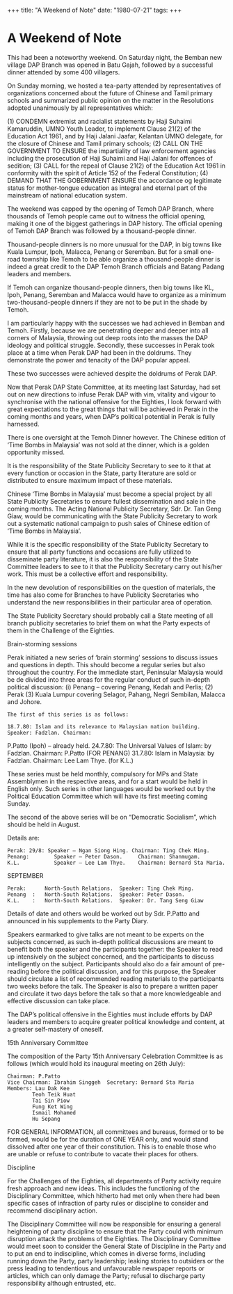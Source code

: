 +++ 
title: "A Weekend of Note"
date: "1980-07-21"
tags:
+++

# A Weekend of Note

This had been a noteworthy weekend. On Saturday night, the Bemban new village DAP Branch was opened in Batu Gajah, followed by a successful dinner attended by some 400 villagers.

On Sunday morning, we hosted a tea-party attended by representatives of organizations concerned about the future of Chinese and Tamil primary schools and summarized public opinion on the matter in the Resolutions adopted unanimously by all representatives which:</u>

(1)	CONDEMN extremist and racialist statements by Haji Suhaimi Kamaruddin, UMNO Youth Leader, to implement Clause 21(2) of the Education Act 1961, and by Haji Jalani Jaafar, Kelantan UMNO delegate, for the closure of Chinese and Tamil primary schools;
(2)	CALL ON THE GOVERNMENT TO ENSURE the impartiality of law enforcement agencies including the prosecution of Haji Suhaimi and Haji Jalani for offences of sedition;
(3)	CALL for the repeal of Clause 21(2) of the Education Act 1961 in conformity with the spirit of Article 152 of the Federal Constitution;
(4)	DEMAND THAT THE GOBERNMENT ENSURE the accordance og legitimate status for mother-tongue education as integral and eternal part of the mainstream of national education system.

The weekend was capped by the opening of Temoh DAP Branch, where thousands of Temoh people came out to witness the official opening, making it one of the biggest gatherings in DAP history. The official opening of Temoh DAP Branch was followed by a thousand-people dinner.

Thousand-people dinners is no more unusual for the DAP, in big towns like Kuala Lumpur, Ipoh, Malacca, Penang or Seremban. But for a small one-road township like Temoh to be able  organize a thousand-people dinner is indeed a great credit to the DAP Temoh Branch officials and Batang Padang leaders and members.

If Temoh can organize thousand-people dinners, then big towns like KL, Ipoh, Penang, Seremban and Malacca would have to organize as a minimum two-thousand-people dinners if they are not to be put in the shade by Temoh.

I am particularly happy with the successes we had achieved in Bemban and Temoh. Firstly, because we are penetrating deeper and deeper into all corners of Malaysia, throwing out deep roots into the masses the DAP ideology and political struggle. Secondly, these successes in Perak took place at a time when Perak DAP had been in the doldrums. They demonstrate the power and tenacity of the DAP popular appeal.

These two successes were achieved despite the doldrums of Perak DAP.

Now that Perak DAP State Committee, at its meeting last Saturday, had set out on new directions to infuse Perak DAP with vim, vitality and vigour to synchronise with the national offensive for the Eighties, I look forward with great expectations to the great things that will be achieved in Perak in the coming months and years, when DAP’s political potential in Perak is fully harnessed.

There is one oversight at the Temoh Dinner however. The Chinese edition of ‘Time Bombs in Malaysia’ was not sold at the dinner, which is a golden opportunity missed.

It is the responsibility of the State Publicity Secretary to see to it that at every function or occasion in the State, party literature are sold or distributed to ensure maximum impact of these materials.

Chinese ‘Time Bombs in Malaysia’ must become a special project by all State Publicity Secretaries to ensure fullest dissemination and sale in the coming months. The Acting National Publicity Secretary, Sdr. Dr. Tan Geng Giaw, would be communicating with the State Publicity Secretary to work out a systematic national campaign to push sales of Chinese edition of ‘Time Bombs in Malaysia’.

While it is the specific responsibility of the State Publicity Secretary to ensure that all party functions and occasions are fully utilized to disseminate party literature, it is also the responsibility of the State Committee leaders to see to it that the Publicity Secretary carry out his/her work. This must be a collective effort and responsibility.

In the new devolution of responsibilities on the question of materials, the time has also come for Branches to have Publicity Secretaries who understand the new responsibilities in their particular area of operation.

The State Publicity Secretary should probably call a State meeting of all branch publicity secretaries to brief them on what the Party expects of them in the Challenge of the Eighties.

Brain-storming sessions

Perak initiated a new series of ‘brain storming’ sessions to discuss issues and questions in depth. This should become a regular series but also throughout the country. For the immediate start, Peninsular Malaysia would be de divided into three areas for the regular conduct of such in-depth political discussion: (i) Penang – covering Penang, Kedah and Perlis; (2) Perak (3) Kuala Lumpur covering Selagor, Pahang, Negri Sembilan, Malacca and Johore.

	The first of this series is as follows:
	
	18.7.80: Islam and its relevance to Malaysian nation building. Speaker: Fadzlan. Chairman: 
P.Patto (Ipoh) – already held.
	24.7.80: The Universal Values of Islam: by Fadzlan.
					Chairman: P.Patto (FOR PENANG)
	31.7.80: Islam in Malaysia: by Fadzlan.
				     Chairman: Lee Lam Thye. (for K.L.)

These series must be held monthly, compulsory for MPs and State Assemblymen in the respective areas, and for a start would be held in English only. Such series in other languages would be worked out by the Political Education Committee which will have its first meeting coming Sunday.

The second of the above series will be on “Democratic Socialism”, which should be held in August.

Details are:

	Perak: 29/8: Speaker – Ngan Siong Hing. Chairman: Ting Chek Ming.
	Penang:	       Speaker – Peter Dason.	  Chairman: Shanmugam.
	K.L.	       Speaker – Lee Lam Thye.	  Chairman: Bernard Sta Maria.

SEPTEMBER

	Perak:		North-South Relations. 	Speaker: Ting Chek Ming.
	Penang	:	North-South Relations.	Speaker: Peter Dason.
	K.L.	:	North-South Relations.	Speaker: Dr. Tang Seng Giaw

Details of date and others would be worked out by Sdr. P.Patto and announced in his supplements to the Party Diary.

Speakers earmarked to give talks are not meant to be experts on the subjects concerned, as such in-depth political discussions are meant to benefit both the speaker and the participants together: the Speaker to read up intensively on the subject concerned, and the participants to discuss intelligently on the subject. Participants should also do a fair amount of pre-reading before the political discussion, and for this purpose, the Speaker should circulate a list of recommended reading materials to the participants two weeks before the talk. The Speaker is also to prepare a written paper and circulate it two days before the talk so that a more knowledgeable and effective discussion can take place.

The DAP’s political offensive in the Eighties must include efforts by DAP leaders and members to acquire greater political knowledge and content, at a greater self-mastery of oneself.

15th Anniversary Committee

The composition of the Party 15th Anniversary Celebration Committee is as follows (which would hold its inaugural meeting on 26th July):

	Chairman: P.Patto
	Vice Chairman: Ibrahim Singgeh	Secretary: Bernard Sta Maria
	Members: Lau Dak Kee
		    Teoh Teik Huat
		    Tai Sin Piow
		    Fung Ket Wing
		    Ismail Mohamed
		    Hu Sepang

FOR GENERAL INFORMATION, all committees and bureaus, formed or to be formed, would be for the duration of ONE YEAR only, and would stand dissolved after one year of their constitution. This is to enable those who are unable or refuse to contribute to vacate their places for others.

Discipline

For the Challenges of the Eighties, all departments of Party activity require fresh approach and new ideas. This includes the functioning of the Disciplinary Committee, which hitherto had met only when there had been specific cases of infraction of party rules or discipline to consider and recommend disciplinary action.

The Disciplinary Committee will now be responsible for ensuring a general heightening of party discipline to ensure that the Party could with minimum disruption attack the problems of the Eighties. The Disciplinary Committee would meet soon to consider the General State of Discipline in the Party and to put an end to indiscipline, which comes in diverse forms, including running down the Party, party leadership; leaking stories to outsiders or the press leading to tendentious and unfavourable newspaper reports or articles, which can only damage the Party; refusal to discharge party responsibility although entrusted, etc.
 
